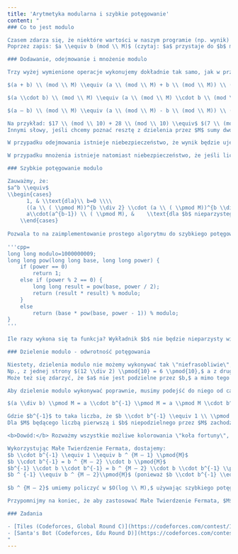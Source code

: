 ```yaml
---
title: 'Arytmetyka modularna i szybkie potęgowanie'
content: "
### Co to jest modulo

Czasem zdarza się, że niektóre wartości w naszym programie (np. wynik) są bardzo duże i nie mieszczą się w zakresach zmiennych udostępnianych przez języki programowania. Często jako wynik programu wystarczy wtedy podać jedynie jego resztę z dzielenia przez z góry określoną liczbę $M.$ Zazwyczaj w celu ułatwienia obliczeń wybiera się $M$ będące liczbą pierwszą. Dzisiaj dowiesz się, jak wykonywać podstawowe operacje w arytmetyce modularnej oraz szybko potęgować liczby.
Poprzez zapis: $a \\equiv b (mod \\ M)$ (czytaj: $a$ przystaje do $b$ modulo $M$) rozumiemy, że liczby $a$ i $b$ mają tą samą resztę z dzielenia przez $M,$ czyli że $a-b$ jest podzielne przez $M.$ Na przykład $2\\equiv 8 \\ (mod \\ 6),$ $17 \\equiv 187 \\ (mod \\ 10).$ Takie \"równanie\" nazywamy kongruencją.

### Dodawanie, odejmowanie i mnożenie modulo

Trzy wyżej wymienione operacje wykonujemy dokładnie tak samo, jak w przypadku zwykłej arytmetyki na liczbach:

$(a + b) \\ (mod \\ M) \\equiv (a \\ (mod \\ M) + b \\ (mod \\ M)) \\ (mod \\ M)$

$(a \\cdot b) \\ (mod \\ M) \\equiv (a \\ (mod \\ M) \\cdot b \\ (mod \\ M)) \\ (mod \\ M)$

$(a – b) \\ (mod \\ M) \\equiv (a \\ (mod \\ M) - b \\ (mod \\ M)) \\ (mod \\ M)$

Na przykład: $17 \\ (mod \\ 10) + 28 \\ (mod \\ 10) \\equiv$ $(7 \\ (mod \\ 10) + 8 \\ (mod \\ 10)) (mod \\ 10) =$ $(7 + 8) \\ (\\pmod \\ 10) =$ $15 \\ (mod \\ 10) \\equiv$ $45 \\ (mod \\ 10) =$ $(17+28) \\ (mod \\ 10).$
Innymi słowy, jeśli chcemy poznać resztę z dzielenia przez $M$ sumy dwóch liczb, możemy najpierw zamiast każdej z nich wziąć jej resztę (mod $M$), dodać do siebie te reszty i wziąć resztę z dzielenia przez $M$ tej sumy. Otrzymamy wtedy taki sam wynik, jak gdybyśmy najpierw dodali do siebie obie liczby, a następnie policzyli resztę tej sumy modulo $M.$

W przypadku odejmowania istnieje niebezpieczeństwo, że wynik będzie ujemny. Chcielibyśmy jednak modulować jedynie liczby dodatnie. Dlatego do wyniku odejmowania dodajemy $M$ - nie zmienia to nam reszty z dzielenia przez $M$ danej liczby, a zapewnia, że liczba, której resztę z dzielenia następnie obliczymy, będzie dodatnia.

W przypadku mnożenia istnieje natomiast niebezpieczeństwo, że jeśli liczba $M$ jest duża (np. $M=10^9+7$) to mnożąc ze sobą dwie reszty, wykroczymy poza zakres intów. Aby uniknąć tego problemu, musimy po prostu pamiętać o zastosowaniu long longów.

### Szybkie potęgowanie modulo

Zauważmy, że:
$a^b \\equiv$
\\begin{cases}
      1, & \\text{dla}\\ b=0 \\\\
      ((a \\ ( \\pmod M))^{b \\div 2} \\cdot (a \\ ( \\pmod M))^{b \\div 2})\\pmod M, & \\text{dla}\\ b > 0 ~\\text{i}~2 \\vert b\\\\
      a\\cdot(a^{b-1}) \\ ( \\pmod M), &	\\text{dla $b$ nieparzystego}
    \\end{cases}
				
Pozwala to na zaimplementowanie prostego algorytmu do szybkiego potęgowania liczb:
	
'''cpp=
long long modulo=1000000009;
long long pow(long long base, long long power) {
    if (power == 0)
        return 1;
    else if (power % 2 == 0) {
        long long result = pow(base, power / 2);
        return (result * result) % modulo;
    }
    else
        return (base * pow(base, power - 1)) % modulo;
}
'''

Ile razy wykona się ta funkcja? Wykładnik $b$ nie będzie nieparzysty więcej razy niż parzysty. Oznacza to, że w przynajmniej połowie przypadków zmniejsza się on dwukrotnie – liczba wywołań funkcji będzie rzędu $O(log(b)).$ Jest to istotna różnica w porównaniu do wykonywania $b$ mnożeń „na pałę forem”.

### Dzielenie modulo - odwrotność potęgowania

Niestety, dzielenia modulo nie możemy wykonywać tak \"niefrasobliwie\", jak reszty operacji, ponieważ bardzo często $a \\div b$ daje inną resztę z dzielenia przez $M,$ niż $a \\pmod{M} \\div b \\pmod{M}$
Np., z jednej strony $(12 \\div 2) \\pmod{10} = 6 \\pmod{10},$ a z drugiej: $(12 \\pmod{10}) \\div (2 \\pmod{10}) = (2 \\pmod{10}) \\div (2 \\pmod{10}) = 1 \\pmod{10}.$ Coś tutaj się nie zgadza...
Może też się zdarzyć, że $a$ nie jest podzielne przez $b,$ a mimo tego dzielenie modulo da się wykonać, np. $3$ nie dzieli $7$ , ale $7 \\pmod{10} \\div 3 \\pmod{10} \\equiv 9 \\pmod{10},$ ponieważ $3 \\cdot 9 = 27 \\equiv 7 \\pmod{10}$}

Aby dzielenie modulo wykonywać poprawnie, musimy podejść do niego od całkiem nowej strony. Otóż przedstawmy sobie dzielenie jako mnożenie przez <b>odwrotność:</b>

$(a \\div b) \\pmod M = a \\cdot b^{-1} \\pmod M = a \\pmod M \\cdot b^{-1} \\pmod M$

Gdzie $b^{-1}$ to taka liczba, że $b \\cdot b^{-1} \\equiv 1 \\ \\pmod M.$ Umiemy już mnożyć, więc musimy nauczyć się znajdywać odwrotność modulo. W tym celu skorzystamy z <b>Małego Twierdzenia Fermata,</b> które mówi, że:
Dla $M$ będącego liczbą pierwszą i $b$ niepodzielnego przez $M$ zachodzi: $b^{M – 1} \\equiv 1\\pmod{M}$

<b>Dowód:</b> Rozważmy wszystkie możliwe kolorowania \"koła fortuny\", podzielonego na $M$ kawałków, na $b$ kolorów. W sumie jest ich $b^M$ - każdy kawałek możemy pokolorować na jeden z $b$ kolorów. Zauważmy, że po obróceniu dowolnego kolorowania, takiego, że nie całe koło jest pomalowane na ten sam kolor, otrzymamy jakieś inne kolorowanie. W sumie kolorowań, w których całe koło jest jednokolorowe, mamy $b$ - tyle, ile kolorów. Czyli pozostałe $b^M-b$ kolorowań możemy poustawiać po $M$ kolorowań tak, że kolorowania w jednej grupie da się uzyskać z siebie poprzez obracanie koła. Każde kolorowanie trafi do dokładnie jednej grupy wraz z $M-1$ kolorowaniami, które możemy z niego uzyskać, obracając koło. Czyli $M$ dzieli $b^M-b = b(b^{M-1}-1).$ Ponieważ $M$ nie dzieli $b$ oraz jest pierwsze, $M$ musi dzielić $b^{M-1}-1,$ czyli $b^{M-1} \\equiv 1 \\pmod{M}.$ To kończy dowód.

Wykorzystując Małe Twierdzenie Fermata, dostajemy:
$b \\cdot b^{-1} \\equiv 1 \\equiv b ^ {M – 1} \\pmod{M}$
$b \\cdot b^{-1} = b ^ {M – 2} \\cdot b \\pmod{M}$
$b^{-1} \\cdot b \\cdot b^{-1} = b ^ {M – 2} \\cdot b \\cdot b^{-1} \\pmod{M}$ (pomnożyliśmy stronami poprzednią kongruencję przez $b^{-1}$)
$b ^ {-1} \\equiv b ^ {M – 2}\\pmod{M}$ (ponieważ $b \\cdot b^{-1} \\equiv 1 \\pmod{M}$ \"znikają\" z obu stron)
	
$b ^ {M – 2}$ umiemy policzyć w $O(log \\ M),$ używając szybkiego potęgowania, czyli umiemy już też dzielić $(mod \\ M).$

Przypomnijmy na koniec, że aby zastosować Małe Twierdzenie Fermata, $M$ musi być liczbą pierwszą. Jak radzić sobie z dzieleniem, gdy jest ono złożone dowiesz się w artykule Teoria liczb I.

### Zadania

- [Tiles (Codeforces, Global Round C)](https://codeforces.com/contest/1178/problem/C)
- [Santa's Bot (Codeforces, Edu Round D)](https://codeforces.com/contest/1279/problem/D)
"
---
```

